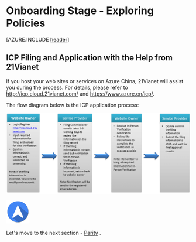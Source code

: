 <properties
	pageTitle="Global Customer Playbook onboarding-explore-policies | Azure"
	description="Global Customer Playbook - exploring the Policies area of the Onboarding Stage"
	services="global-customer-playbook"
	documentationCenter=""
	authors="jtong"
	manager="edwinc"
	editor=""
	tags="global-customer-playbook"/>

<tags
	ms.service="migration-lifecycle-onboarding"
	ms.workload=""
	ms.tgt_pltfrm=""
	ms.devlang="na"
	ms.topic="article"
	ms.date="12/26/2016"
	wacn.date="12/26/2016"
	wacn.lang="en"
	ms.author="jtong"/>


# Onboarding Stage - Exploring Policies

[AZURE.INCLUDE [header](../../../includes/onboarding-explore.md)]


## ICP Filing and Application with the Help from 21Vianet

If you host your web sites or services on Azure China, 21Vianet will assist you during the process. For details, please refer to http://icp.cloud.21vianet.com/ and https://www.azure.cn/icp/.

The flow diagram below is the ICP application process:

![img](../../media/icp-application.png)


![navigation](../../media/navigation.png)

Let's move to the next section - [Parity](/solutions/global-customer/onboarding/explore/parity/) .
